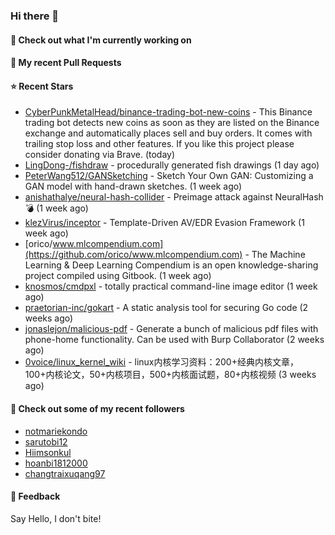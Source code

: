 ### Hi there 👋

#### 👷 Check out what I'm currently working on

#### 🔨 My recent Pull Requests


#### ⭐ Recent Stars

- [CyberPunkMetalHead/binance-trading-bot-new-coins](https://github.com/CyberPunkMetalHead/binance-trading-bot-new-coins) - This Binance trading bot detects new coins as soon as they are listed on the Binance exchange and automatically places sell and buy orders. It comes with trailing stop loss and other features. If you like this project please consider donating via Brave. (today)
- [LingDong-/fishdraw](https://github.com/LingDong-/fishdraw) - procedurally generated fish drawings (1 day ago)
- [PeterWang512/GANSketching](https://github.com/PeterWang512/GANSketching) - Sketch Your Own GAN: Customizing a GAN model with hand-drawn sketches. (1 week ago)
- [anishathalye/neural-hash-collider](https://github.com/anishathalye/neural-hash-collider) - Preimage attack against NeuralHash 💣 (1 week ago)
- [klezVirus/inceptor](https://github.com/klezVirus/inceptor) - Template-Driven AV/EDR Evasion Framework (1 week ago)
- [orico/www.mlcompendium.com](https://github.com/orico/www.mlcompendium.com) - The Machine Learning &amp; Deep Learning Compendium is an open knowledge-sharing project compiled using Gitbook. (1 week ago)
- [knosmos/cmdpxl](https://github.com/knosmos/cmdpxl) - totally practical command-line image editor (1 week ago)
- [praetorian-inc/gokart](https://github.com/praetorian-inc/gokart) - A static analysis tool for securing Go code (2 weeks ago)
- [jonaslejon/malicious-pdf](https://github.com/jonaslejon/malicious-pdf) - Generate a bunch of malicious pdf files with phone-home functionality. Can be used with Burp Collaborator (2 weeks ago)
- [0voice/linux_kernel_wiki](https://github.com/0voice/linux_kernel_wiki) - linux内核学习资料：200&#43;经典内核文章，100&#43;内核论文，50&#43;内核项目，500&#43;内核面试题，80&#43;内核视频 (3 weeks ago)

#### 👯 Check out some of my recent followers

- [notmariekondo](https://github.com/notmariekondo)
- [sarutobi12](https://github.com/sarutobi12)
- [Hiimsonkul](https://github.com/Hiimsonkul)
- [hoanbi1812000](https://github.com/hoanbi1812000)
- [changtraixuqang97](https://github.com/changtraixuqang97)

#### 💬 Feedback

Say Hello, I don't bite!